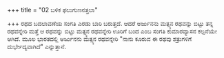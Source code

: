 +++
title = "02 ಬಳಿಕ ಫಲುಗುಣನತ್ತಲಾ"

+++
ರಥದ ಬದಲಾವಣೆಯ ಸಂಗತಿ ಎರಡು ಬಾರಿ ಬರುತ್ತದೆ. ಆದರೆ ಅರ್ಜುನನು ಮತ್ಸ್ಯನ ರಥವನ್ನು ಬಿಟ್ಟು ತನ್ನ ರಥವನ್ನೇರಿ ಮತ್ತೆ ಆ ರಥವನ್ನು  ಬಿಟ್ಟು ಮತ್ಸ್ಯನ ರಥವನ್ನೇರಿ ಊರಿಗೆ ಬಂದ ಎಂಬ ಸಂಗತಿ ಕುಮಾರವ್ಯಾಸನ ಕಲ್ಪನೆಯೇ ಆಗಿದೆ. ಮೂಲ ಭಾರತದಲ್ಲಿ ಅರ್ಜುನನು ಮತ್ಸ್ಯನ ರಥವನ್ನೇರಿ "ನಾನು ಕೂರುವ ಈ ರಥವು ಶತ್ರುಗಳಿಗೆ ದುರ್ಭೇದ್ಯವಾಗಿದೆ" ಎನ್ನುತ್ತಾನೆ.